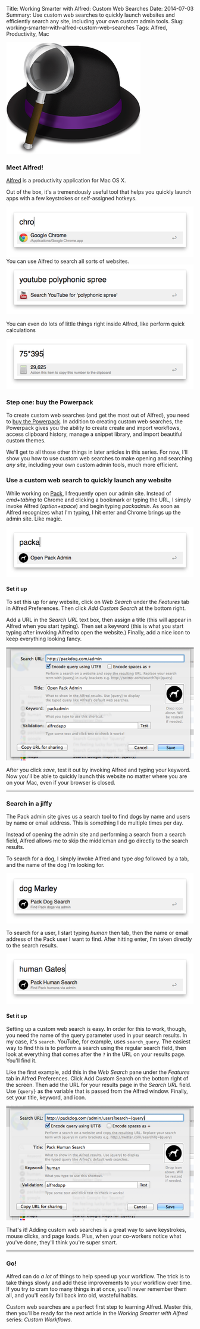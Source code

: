 Title: Working Smarter with Alfred: Custom Web Searches
Date: 2014-07-03
Summary: Use custom web searches to quickly launch websites and efficiently search any site, including your own custom admin tools.
Slug: working-smarter-with-alfred-custom-web-searches
Tags: Alfred, Productivity, Mac

<div class="row text-center">
    <img src="/static/images/alfred-logo.png" alt="Alfred logo">
</div>

### Meet Alfred!

<a href="http://alfredapp.com">Alfred</a> is a productivity application for Mac OS X.

Out of the box, it's a tremendously useful tool that helps you quickly launch apps with a few keystrokes or self-assigned hotkeys. 
<div class="row text-center">
    <img src="/static/images/alfred-launch-chrome.png" alt="Launching apps with Alfred">
</div>
You can use Alfred to search all sorts of websites.

<div class="row text-center">
    <img src="/static/images/alfred-search-youtube.png" alt="Search YouTube with Alfred">
</div>

You can even do lots of little things right inside Alfred, like perform quick calculations

<div class="row text-center">
    <img src="/static/images/alfred-calculator.png" alt="Alfred calculator">
</div>

### Step one: buy the Powerpack

To create custom web searches (and get the most out of Alfred), you need to <a href="http://www.alfredapp.com/powerpack/">buy the Powerpack</a>. In addition to creating custom web searches, the Powerpack gives you the ability to create create and import workflows, access clipboard history, manage a snippet library, and import beautiful custom themes.

We'll get to all those other things in later articles in this series. For now, I'll show you how to use custom web searches to make opening and searching _any site_, including your own custom admin tools, much more efficient. 

### Use a custom web search to quickly launch any website

While working on <a href="http://packdog.com">Pack</a>, I frequently open our admin site. Instead of _cmd+tabing_ to Chrome and clicking a bookmark or typing the URL, I simply invoke Alfred (_option+space_) and begin typing _packadmin_. As soon as Alfred recognizes what I'm typing, I hit enter and Chrome brings up the admin site. Like magic.

<div class="row text-center">
    <img src="/static/images/alfred-pack-admin.png" alt="Alfred Pack Admin">
</div>

#### Set it up

To set this up for any website, click on _Web Search_ under the _Features_ tab in Alfred Preferences. Then click _Add Custom Search_ at the bottom right.

Add a URL in the _Search URL_ text box, then assign a title (this will appear in Alfred when you start typing). Then set a keyword (this is what you start typing after invoking Alfred to open the website.) Finally, add a nice icon to keep everything looking fancy.

<div class="row text-center">
    <img src="/static/images/alfred-custom-search-launch-site.png" class="margin" alt="Set up Alfred to quickly launch any website">
</div>

After you click _save_, test it out by invoking Alfred and typing your keyword. Now you'll be able to quickly launch this website no matter where you are on your Mac, even if your browser is closed.

---

### Search in a jiffy

The Pack admin site gives us a search tool to find dogs by name and users by name or email address. This is something I do multiple times per day.

Instead of opening the admin site and performing a search from a search field, Alfred allows me to skip the middleman and go directly to the search results.

To search for a dog, I simply invoke Alfred and type _dog_ followed by a tab, and the name of the dog I'm looking for.

<div class="row text-center">
    <img src="/static/images/alfred-pack-dogs.png" alt="Alfred Pack Dog Search">
</div>

To search for a user, I start typing _human_ then tab, then the name or email address of the Pack user I want to find. After hitting enter, I'm taken directly to the search results.

<div class="row text-center">
    <img src="/static/images/alfred-pack-humans.png" alt="Alfred Pack Human Search">
</div>

#### Set it up

Setting up a custom web search is easy. In order for this to work, though, you need the name of the query parameter used in your search results. In my case, it's <code>search</code>. YouTube, for example, uses <code>search_query</code>. The easiest way to find this is to perform a search using the regular search field, then look at everything that comes after the <code>?</code> in the URL on your results page. You'll find it.

Like the first example, add this in the _Web Search_ pane under the _Features_ tab in Alfred Preferences. Click Add Custom Search on the bottom right of the screen. Then add the URL for your results page in the _Search URL_ field. Use <code>{query}</code> as the variable that is passed from the Alfred window. Finally, set your title, keyword, and icon.

<div class="row text-center">
    <img src="/static/images/alfred-custom-search-setup.png" class="margin" alt="Alfred Pack Admin">
</div>

That's it! Adding custom web searches is a great way to save keystrokes, mouse clicks, and page loads. Plus, when your co-workers notice what you've done, they'll think you're super smart.

<hr>

### Go!

Alfred can do _a lot_ of things to help speed up your workflow. The trick is to take things slowly and add these improvements to your workflow over time. If you try to cram too many things in at once, you'll never remember them all, and you'll easily fall back into old, wasteful habits.

Custom web searches are a perfect first step to learning Alfred. Master this, then you'll be ready for the next article in the _Working Smarter with Alfred_ series: _Custom Workflows._ 